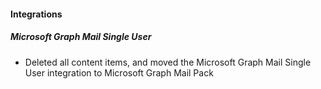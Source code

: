 
#### Integrations
##### Microsoft Graph Mail Single User
- Deleted all content items, and moved the Microsoft Graph Mail Single User integration to Microsoft Graph Mail Pack
